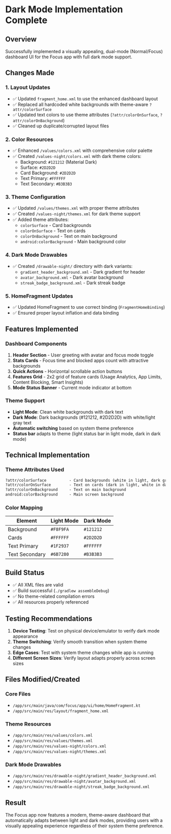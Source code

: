 # Dark Mode Implementation Complete

## Overview
Successfully implemented a visually appealing, dual-mode (Normal/Focus) dashboard UI for the Focus app with full dark mode support.

## Changes Made

### 1. Layout Updates
- ✅ Updated `fragment_home.xml` to use the enhanced dashboard layout
- ✅ Replaced all hardcoded white backgrounds with theme-aware `?attr/colorSurface`
- ✅ Updated text colors to use theme attributes (`?attr/colorOnSurface`, `?attr/colorOnBackground`)
- ✅ Cleaned up duplicate/corrupted layout files

### 2. Color Resources
- ✅ Enhanced `/values/colors.xml` with comprehensive color palette
- ✅ Created `/values-night/colors.xml` with dark theme colors:
  - Background: `#121212` (Material Dark)
  - Surface: `#2D2D2D` 
  - Card Background: `#2D2D2D`
  - Text Primary: `#FFFFFF`
  - Text Secondary: `#B3B3B3`

### 3. Theme Configuration
- ✅ Updated `/values/themes.xml` with proper theme attributes
- ✅ Created `/values-night/themes.xml` for dark theme support
- ✅ Added theme attributes:
  - `colorSurface` - Card backgrounds
  - `colorOnSurface` - Text on cards
  - `colorOnBackground` - Text on main background
  - `android:colorBackground` - Main background color

### 4. Dark Mode Drawables
- ✅ Created `/drawable-night/` directory with dark variants:
  - `gradient_header_background.xml` - Dark gradient for header
  - `avatar_background.xml` - Dark avatar background
  - `streak_badge_background.xml` - Dark streak badge

### 5. HomeFragment Updates  
- ✅ Updated HomeFragment to use correct binding (`FragmentHomeBinding`)
- ✅ Ensured proper layout inflation and data binding

## Features Implemented

### Dashboard Components
1. **Header Section** - User greeting with avatar and focus mode toggle
2. **Stats Cards** - Focus time and blocked apps count with attractive backgrounds
3. **Quick Actions** - Horizontal scrollable action buttons
4. **Features Grid** - 2x2 grid of feature cards (Usage Analytics, App Limits, Content Blocking, Smart Insights)
5. **Mode Status Banner** - Current mode indicator at bottom

### Theme Support
- **Light Mode**: Clean white backgrounds with dark text
- **Dark Mode**: Dark backgrounds (#121212, #2D2D2D) with white/light gray text
- **Automatic switching** based on system theme preference
- **Status bar** adapts to theme (light status bar in light mode, dark in dark mode)

## Technical Implementation

### Theme Attributes Used
```xml
?attr/colorSurface          - Card backgrounds (white in light, dark gray in dark)
?attr/colorOnSurface        - Text on cards (dark in light, white in dark)  
?attr/colorOnBackground     - Text on main background
android:colorBackground     - Main screen background
```

### Color Mapping
| Element | Light Mode | Dark Mode |
|---------|------------|-----------|
| Background | `#F8F9FA` | `#121212` |
| Cards | `#FFFFFF` | `#2D2D2D` |
| Text Primary | `#1F2937` | `#FFFFFF` |
| Text Secondary | `#6B7280` | `#B3B3B3` |

## Build Status
- ✅ All XML files are valid
- ✅ Build successful (`./gradlew assembleDebug`)
- ✅ No theme-related compilation errors
- ✅ All resources properly referenced

## Testing Recommendations

1. **Device Testing**: Test on physical device/emulator to verify dark mode appearance
2. **Theme Switching**: Verify smooth transition when system theme changes
3. **Edge Cases**: Test with system theme changes while app is running
4. **Different Screen Sizes**: Verify layout adapts properly across screen sizes

## Files Modified/Created

### Core Files
- `/app/src/main/java/com/focus/app/ui/home/HomeFragment.kt`
- `/app/src/main/res/layout/fragment_home.xml`

### Theme Resources
- `/app/src/main/res/values/colors.xml`
- `/app/src/main/res/values/themes.xml`
- `/app/src/main/res/values-night/colors.xml`
- `/app/src/main/res/values-night/themes.xml`

### Dark Mode Drawables
- `/app/src/main/res/drawable-night/gradient_header_background.xml`
- `/app/src/main/res/drawable-night/avatar_background.xml`
- `/app/src/main/res/drawable-night/streak_badge_background.xml`

## Result
The Focus app now features a modern, theme-aware dashboard that automatically adapts between light and dark modes, providing users with a visually appealing experience regardless of their system theme preference.
